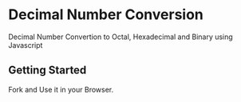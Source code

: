 # Decimal Number Conversion

Decimal Number Convertion to Octal, Hexadecimal and Binary using Javascript

## Getting Started

Fork and Use it in your Browser.
